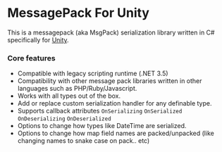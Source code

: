 # MessagePack For Unity

This is a messagepack (aka MsgPack) serialization library written in C# specifically for [Unity](https://unity3d.com/unity).


### Core features

- Compatible with legacy scripting runtime (.NET 3.5)
- Compatibility with other message pack libraries written in other languages such as PHP/Ruby/Javascript.
- Works with all types out of the box.
- Add or replace custom serialization handler for any definable type.
- Supports callback attributes `OnSerializing` `OnSerialized` `OnDeserializing` `OnDeserialized`
- Options to change how types like DateTime are serialized.
- Options to change how map field names are packed/unpacked (like changing names to snake case on pack.. etc)
